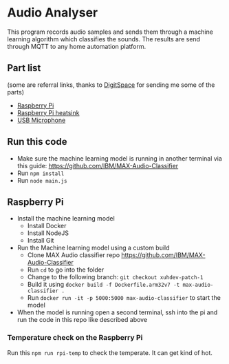 # Audio Analyser
This program records audio samples and sends them through a machine learning algorithm which classifies the sounds.
The results are send through MQTT to any home automation platform.

## Part list
(some are referral links, thanks to [DigitSpace](https://www.digitspace.com/) for sending me some of the parts)
- [Raspberry Pi](https://www.digitspace.com/products/raspberry-pi/raspberry-pi-4/development-board/raspberry-pi-4-model-b-main-board-2g?fcfbe02aa4229df72)
- [Raspberry Pi heatsink](https://www.kiwi-electronics.nl/aluminium-heatsink-behuizing-voor-de-raspberry-pi-4)
- [USB Microphone](https://www.digitspace.com/raspberry-pi-4b-3b-usb-microphone?fcfbe02aa4229df72)

## Run this code
- Make sure the machine learning model is running in another terminal via this guide: https://github.com/IBM/MAX-Audio-Classifier
- Run `npm install`
- Run `node main.js`

## Raspberry Pi
- Install the machine learning model
    - Install Docker
    - Install NodeJS
    - Install Git
- Run the Machine learning model using a custom build
    - Clone MAX Audio classifier repo https://github.com/IBM/MAX-Audio-Classifier
    - Run `cd` to go into the folder
    - Change to the following branch: `git checkout xuhdev-patch-1`
    - Build it using `docker build -f Dockerfile.arm32v7 -t max-audio-classifier .`
    - Run `docker run -it -p 5000:5000 max-audio-classifier` to start the model
- When the model is running open a second terminal, ssh into the pi and run the code in this repo like described above

### Temperature check on the Raspberry Pi
Run this `npm run rpi-temp` to check the temperate. It can get kind of hot.